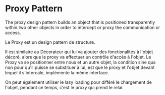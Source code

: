 # Proxy Pattern

The proxy design pattern builds an object that is positioned transparently within two other objects in order to intercept or proxy the communication or access.

Le Proxy est un design pattern de structure.

Il est similaire au Décorateur qui lui va ajouter des fonctionalités à l'objet décoré, alors que le proxy va effectuer un contrôle d'accès à l'objet.
Le Proxy va se positionner entre nous et un autre objet, la condition sine qua non pour qu'il puisse se substituer à lui, est que le proxy et l'objet devant lequel il s'intercale, implémente la même interface.

On peut également utiliser le lazy loading pour différé le chargement de l'objet, pendant ce temps, c'est le proxy qui prend le relai